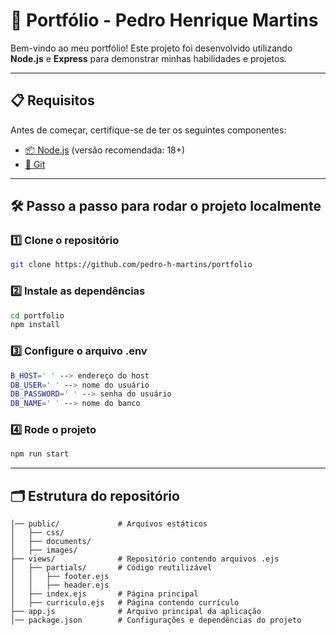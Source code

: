 # 📝 Portfólio - Pedro Henrique Martins

Bem-vindo ao meu portfólio! Este projeto foi desenvolvido utilizando **Node.js** e **Express** para demonstrar minhas habilidades e projetos.

---

## 📋 Requisitos

Antes de começar, certifique-se de ter os seguintes componentes:

- [📦 Node.js](https://nodejs.org/en) (versão recomendada: 18+)
- [🔧 Git](https://git-scm.com/)

---

## 🛠️ Passo a passo para rodar o projeto localmente
### 1️⃣ Clone o repositório

```bash
git clone https://github.com/pedro-h-martins/portfolio
```

### 2️⃣ Instale as dependências

```bash
cd portfolio
npm install
```

### 3️⃣ Configure o arquivo .env

```bash
B_HOST=' ' --> endereço do host
DB_USER=' ' --> nome do usuário
DB_PASSWORD=' ' --> senha do usuário
DB_NAME=' ' --> nome do banco
```

### 4️⃣ Rode o projeto

```bash
npm run start
```

---

## 🗂️ Estrutura do repositório

```plaintext
│── public/             # Arquivos estáticos
│   ├── css/            
│   ├── documents/
│   ├── images/              
├── views/              # Repositório contendo arquivos .ejs
│   ├── partials/       # Código reutilizável
│   │   ├── footer.ejs
│   │   ├── header.ejs    
│   ├── index.ejs       # Página principal
│   ├── curriculo.ejs   # Página contendo currículo
├── app.js              # Arquivo principal da aplicação
│── package.json        # Configurações e dependências do projeto
```